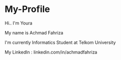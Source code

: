 # My-Profile

Hi.. I'm Youra

My name is Achmad Fahriza

I'm currently Informatics Student at Telkom University

My LinkedIn : linkedin.com/in/achmadfahriza
